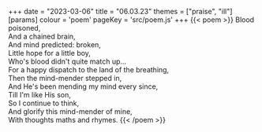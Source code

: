 +++
date = "2023-03-06"
title = "06.03.23"
themes = ["praise", "ill"]
[params]
  colour = 'poem'
  pageKey = 'src/poem.js'
+++
{{< poem >}}
Blood poisoned,  
And a chained brain,  
And mind predicted: broken,  
Little hope for a little boy,  
Who's blood didn't quite match up...  
For a happy dispatch to the land of the breathing,  
Then the mind-mender stepped in,  
And He's been mending my mind every since,  
Till I'm like His son,  
So I continue to think,  
And glorify this mind-mender of mine,  
With thoughts maths and rhymes.
{{< /poem >}}
